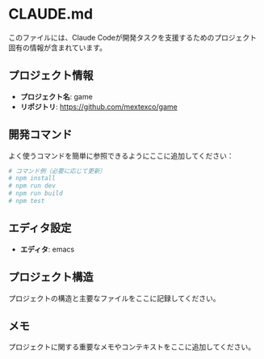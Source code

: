 # CLAUDE.md

このファイルには、Claude Codeが開発タスクを支援するためのプロジェクト固有の情報が含まれています。

## プロジェクト情報
- **プロジェクト名**: game
- **リポジトリ**: https://github.com/mextexco/game

## 開発コマンド
よく使うコマンドを簡単に参照できるようにここに追加してください：

```bash
# コマンド例（必要に応じて更新）
# npm install
# npm run dev
# npm run build
# npm test
```

## エディタ設定
- **エディタ**: emacs

## プロジェクト構造
プロジェクトの構造と主要なファイルをここに記録してください。

## メモ
プロジェクトに関する重要なメモやコンテキストをここに追加してください。